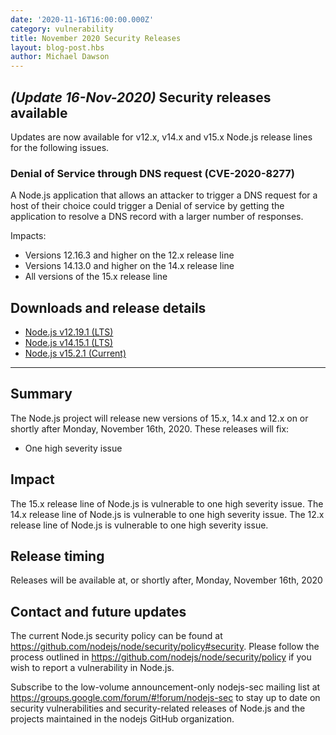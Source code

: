 ```yaml
---
date: '2020-11-16T16:00:00.000Z'
category: vulnerability
title: November 2020 Security Releases
layout: blog-post.hbs
author: Michael Dawson
---
```


## _(Update 16-Nov-2020)_ Security releases available

Updates are now available for v12.x, v14.x and v15.x Node.js release lines for the following issues.

### Denial of Service through DNS request (CVE-2020-8277)

A Node.js application that allows an attacker to trigger a DNS request for a host of their choice could trigger a Denial of service by getting the application to resolve a DNS record with a larger number of responses.

Impacts:

- Versions 12.16.3 and higher on the 12.x release line
- Versions 14.13.0 and higher on the 14.x release line
- All versions of the 15.x release line

## Downloads and release details

- [Node.js v12.19.1 (LTS)](/blog/release/v12.19.1/)
- [Node.js v14.15.1 (LTS)](/blog/release/v14.15.1/)
- [Node.js v15.2.1 (Current)](/blog/release/v15.2.1/)

---

## Summary

The Node.js project will release new versions of 15.x, 14.x and 12.x on or shortly after Monday, November 16th, 2020.
These releases will fix:

- One high severity issue

## Impact

The 15.x release line of Node.js is vulnerable to one high severity issue.
The 14.x release line of Node.js is vulnerable to one high severity issue.
The 12.x release line of Node.js is vulnerable to one high severity issue.

## Release timing

Releases will be available at, or shortly after, Monday, November 16th, 2020

## Contact and future updates

The current Node.js security policy can be found at https://github.com/nodejs/node/security/policy#security. Please follow the process outlined in https://github.com/nodejs/node/security/policy if you wish to report a vulnerability in Node.js.

Subscribe to the low-volume announcement-only nodejs-sec mailing list at https://groups.google.com/forum/#!forum/nodejs-sec to stay up to date on security vulnerabilities and security-related releases of Node.js and the projects maintained in the nodejs GitHub organization.
